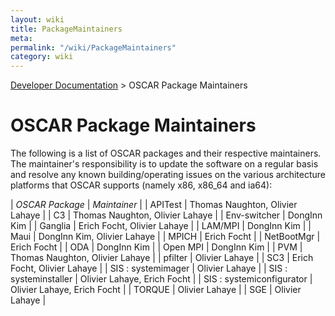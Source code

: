 ```yaml
---
layout: wiki
title: PackageMaintainers
meta: 
permalink: "/wiki/PackageMaintainers"
category: wiki
---
```

<!-- Name: PackageMaintainers -->
<!-- Version: 8 -->
<!-- Author: dikim -->

[Developer Documentation](/wiki/DevelDocs/) > OSCAR Package Maintainers

# OSCAR Package Maintainers

The following is a list of OSCAR packages and their respective maintainers.  The maintainer's responsibility is to update the software on a regular basis and resolve any known building/operating issues on the various architecture platforms that OSCAR supports (namely x86, x86_64 and ia64):

| *OSCAR Package* | *Maintainer* |
| APITest             | Thomas Naughton, Olivier Lahaye  |
| C3                  | Thomas Naughton, Olivier Lahaye  |
| Env-switcher        | DongInn Kim     |
| Ganglia             | Erich Focht, Olivier Lahaye      |
| LAM/MPI             | DongInn Kim     |
| Maui                | DongInn Kim, Olivier Lahaye     |
| MPICH               | Erich Focht      |
| NetBootMgr         | Erich Focht      |
| ODA                 | DongInn Kim     |
| Open MPI            | DongInn Kim     |
| PVM                 | Thomas Naughton, Olivier Lahaye  |
| pfilter             | Olivier Lahaye       |
| SC3                 | Erich Focht, Olivier Lahaye      |
| SIS : systemimager        | Olivier Lahaye  |
| SIS : systeminstaller     | Olivier Lahaye, Erich Focht |
| SIS : systemiconfigurator | Olivier Lahaye, Erich Focht |
| TORQUE              | Olivier Lahaye   |
| SGE                 | Olivier Lahaye   |